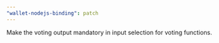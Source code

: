 ```yaml
---
"wallet-nodejs-binding": patch
---
```


Make the voting output mandatory in input selection for voting functions.
